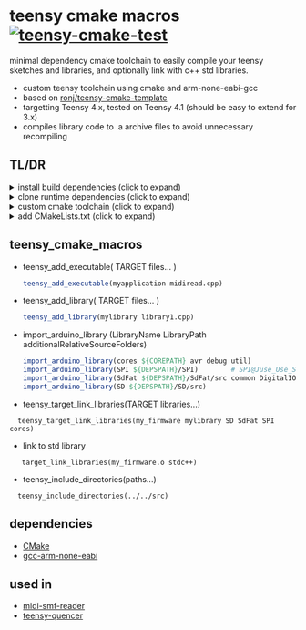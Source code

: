 # teensy cmake macros [![teensy-cmake-test](https://github.com/newdigate/teensy-cmake-macros/actions/workflows/test.yml/badge.svg)](https://github.com/newdigate/teensy-cmake-macros/actions/workflows/test.yml)
 minimal dependency cmake toolchain to easily compile your teensy sketches and libraries, and optionally link with c++ std libraries. 
* custom teensy toolchain using cmake and arm-none-eabi-gcc
* based on [ronj/teensy-cmake-template](https://github.com/ronj/teensy-cmake-template)
* targetting Teensy 4.x, tested on Teensy 4.1 (should be easy to extend for 3.x)
* compiles library code to .a archive files to avoid unnecessary recompiling

## TL/DR
<details>
  <summary>install build dependencies (click to expand) </summary>

 * [arm-none-eabi-gcc](https://developer.arm.com/tools-and-software/open-source-software/developer-tools/gnu-toolchain/gnu-rm/downloads)
 * [cmake](https://cmake.org/)
 * teensy-cmake-macros
   ```shell
   > git clone https://github.com/newdigate/teensy-cmake-macros.git
   > cd teensy-cmake-macros
   > mkdir cmake-build-debug
   > cd cmake-build-debug
   > cmake ..
   > sudo make install        
   ``` 
</details>

<details>
  <summary>clone runtime dependencies (click to expand) </summary>

  * clone necessary dependencies to a chosen location `${DEPSPATH}`

  ```shell
   > cd /home/nic/midi-smf-reader/deps
   > git clone https://github.com/PaulStoffregen/cores.git
   > git clone https://github.com/PaulStoffregen/Audio.git
   > git clone -b Juse_Use_SdFat https://github.com/PaulStoffregen/SD.git 
   > git clone https://github.com/PaulStoffregen/Wire.git
   > git clone https://github.com/PaulStoffregen/SPI.git
   > git clone https://github.com/PaulStoffregen/SerialFlash.git
   > git clone https://github.com/PaulStoffregen/arm_math.git
   > git clone https://github.com/greiman/SdFat.git
  ```
</details> 


<details>
  <summary>custom cmake toolchain (click to expand) </summary>

  * add a custom cmake toolchain file to your project `cmake/toolchains/teensy41.toolchain.cmake`

  ```cmake 
  set(TEENSY_VERSION 41 CACHE STRING "Set to the Teensy version corresponding to your board (40 or 41 allowed)" FORCE)
  set(CPU_CORE_SPEED 600000000 CACHE STRING "Set to 600000000, 24000000, 48000000, 72000000 or 96000000 to set CPU core speed" FORCE) # Derived variables
  set(COMPILERPATH "/opt/gcc-arm-none-eabi-9-2019-q4-major/bin/") 
  set(DEPSPATH "/home/nic/midi-smf-reader/deps")
  set(COREPATH "${DEPSPATH}/cores/teensy4/")
  find_package(teensy_cmake_macros)
  ``` 

  * update ```DEPSPATH```, ```COMPILERPATH``` and ```COREPATH``` to your dependencies folder, arm-none-eabi-gcc bin folder and path to teensy4 cores

</details>

<details>
  <summary>add CMakeLists.txt (click to expand) </summary>

  * create a ```CMakeLists.txt``` file in the root directory of your project
 
  ```cmake
  cmake_minimum_required(VERSION 3.5)
  project(midi_smf_reader C CXX)
  import_arduino_library(cores ${COREPATH} avr debug util)
  import_arduino_library(SPI ${DEPSPATH}/SPI)
  import_arduino_library(SdFat ${DEPSPATH}/SdFat/src common DigitalIO ExFatLib FatLib FsLib iostream SdCard SpiDriver)
  import_arduino_library(SD ${DEPSPATH}/SD/src)

  # add custom library
  teensy_add_library(my_teensy_library my_teensy_library.cpp)

  teensy_add_executable(my_firmware sketch.ino)
  teensy_target_link_libraries(my_firmware my_teensy_library SD SdFat SPI cores) # order is IMPORTANT because we are garbage collecting symbols --gc-collect

  # if you need to link to std library (using <Vector>, etc) 
  target_link_libraries(my_firmware.o stdc++)
  ```

</details>

## teensy_cmake_macros 
* teensy_add_executable( TARGET files... )
  ```cmake 
  teensy_add_executable(myapplication midiread.cpp)
  ``` 
* teensy_add_library( TARGET files... )
  ```cmake 
  teensy_add_library(mylibrary library1.cpp)
  ``` 
  
* import_arduino_library (LibraryName LibraryPath additionalRelativeSourceFolders)
  ```cmake 
  import_arduino_library(cores ${COREPATH} avr debug util)
  import_arduino_library(SPI ${DEPSPATH}/SPI)        # SPI@Juse_Use_SdFat
  import_arduino_library(SdFat ${DEPSPATH}/SdFat/src common DigitalIO ExFatLib FatLib FsLib iostream SdCard SpiDriver)
  import_arduino_library(SD ${DEPSPATH}/SD/src)  
  ```
* teensy_target_link_libraries(TARGET libraries...) 
```
  teensy_target_link_libraries(my_firmware mylibrary SD SdFat SPI cores)
```

* link to std library
``` 
   target_link_libraries(my_firmware.o stdc++)
```
 * teensy_include_directories(paths...)
 ``` 
   teensy_include_directories(../../src)
 ```

## dependencies
* [CMake](https://cmake.org)
* [gcc-arm-none-eabi](https://developer.arm.com/tools-and-software/open-source-software/developer-tools/gnu-toolchain/gnu-rm/downloads)
  


## used in
* [midi-smf-reader](https://github.com/newdigate/midi-smf-reader)
* [teensy-quencer](https://github.com/newdigate/teensy-quencer)

